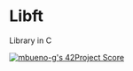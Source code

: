 # Libft
Library in C

[![mbueno-g's 42Project Score](https://badge42.herokuapp.com/api/project/ldurante/Libft)](https://github.com/JaeSeoKim/badge42)
